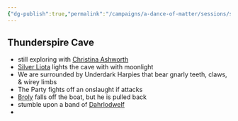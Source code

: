 ```yaml
---
{"dg-publish":true,"permalink":"/campaigns/a-dance-of-matter/sessions/session-1007/"}
---
```



## Thunderspire Cave
- still exploring with [Christina Ashworth](Campaigns/A%20Dance%20of%20Matter/NPCs%20🤖/Christina%20Ashworth.md)
- [Silver Liota](Campaigns/A%20Dance%20of%20Matter/Players%20👤/Silver%20Liota.md) lights the cave with with moonlight
- We are surrounded by Underdark Harpies that bear gnarly teeth, claws, & wirey limbs
- The Party fights off an onslaught if attacks
- [Broly](Campaigns/A%20Dance%20of%20Matter/Players%20👤/Broly.md) falls off the boat, but he is pulled back
- stumble upon a band of [Dahrlodwelf](Campaigns/A%20Dance%20of%20Matter/Clans%20⚔/Dahrlodwelf.md)
- 